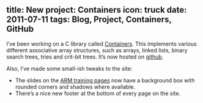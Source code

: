 title: New project: Containers
icon: truck
date: 2011-07-11
tags: Blog, Project, Containers, GitHub
----

I’ve been working on a C library called [Containers](https://github.com/dpt/Containers). This implements various different associative array structures, such as arrays, linked lists, binary search trees, tries and crit-bit trees. It’s now hosted on [github](http://github.com/).

Also, I’ve made some small-ish tweaks to the site:

* The slides on the [ARM training pages](/arm/index.html) now have a background box with rounded corners and shadows where available.
* There’s a nice new footer at the bottom of every page on the site.
